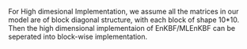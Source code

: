 For High dimesional Implementation, we assume all the matrices in our model are of block diagonal structure, with each block of shape 10*10. Then the high dimensional implementaion of EnKBF/MLEnKBF can be seperated into block-wise implementation.
